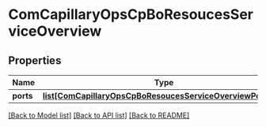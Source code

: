 # ComCapillaryOpsCpBoResoucesServiceOverview

## Properties
Name | Type | Description | Notes
------------ | ------------- | ------------- | -------------
**ports** | [**list[ComCapillaryOpsCpBoResoucesServiceOverviewPortInfo]**](ComCapillaryOpsCpBoResoucesServiceOverviewPortInfo.md) |  | [optional] 

[[Back to Model list]](../README.md#documentation-for-models) [[Back to API list]](../README.md#documentation-for-api-endpoints) [[Back to README]](../README.md)

